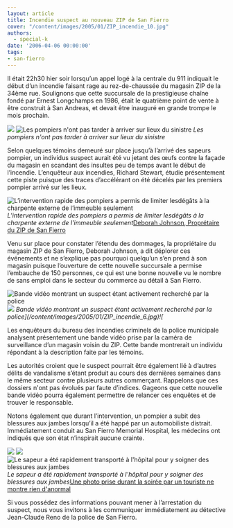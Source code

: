 ```yaml
---
layout: article
title: Incendie suspect au nouveau ZIP de San Fierro
cover: "/content/images/2005/01/ZIP_incendie_10.jpg"
authors:
  - special-k
date: '2006-04-06 00:00:00'
tags:
- san-fierro
---
```


Il était 22h30 hier soir lorsqu’un appel logé à la centrale du 911 indiquait le début d’un incendie faisant rage au rez-de-chaussée du magasin ZIP de la 34ème rue. Soulignons que cette succursale de la prestigieuse chaîne fondé par Ernest Longchamps en 1986, était le quatrième point de vente à être construit à San Andreas, et devait être inauguré en grande trompe le mois prochain.

![](/content/images/2005/01/ZIP_incendie_9.jpg)
![Les pompiers n'ont pas tarder à arriver sur lieux du sinistre](/content/images/2005/01/ZIP_incendie_1.jpg)
_Les pompiers n'ont pas tarder à arriver sur lieux du sinistre_

Selon quelques témoins demeuré sur place jusqu’à l’arrivé des sapeurs pompier, un individus suspect aurait été vu jetant des œufs contre la façade du magasin en scandant des insultes peu de temps avant le début de l’incendie. L’enquêteur aux incendies, Richard Stewart, étudie présentement cette piste puisque des traces d’accélérant on été décelés par les premiers pompier arrivé sur les lieux.

![L’intervention rapide des pompiers a permis de limiter lesdégâts à la charpente externe de l’immeuble seulement](/content/images/2005/01/ZIP_incendie_2.jpg)
_L’intervention rapide des pompiers a permis de limiter lesdégâts à la charpente externe de l’immeuble seulement_[Deborah Johnson, Proprétaire du ZIP de San Fierro](/content/images/2005/01/ZIP_Deborah_Jonhson.jpg)

Venu sur place pour constater l’étendu des dommages, la propriétaire du magasin ZIP de San Fierro, Deborah Johnson, a dit déplorer ces événements et ne s’explique pas pourquoi quelqu’un s’en prend à son magasin puisque l’ouverture de cette nouvelle succursale a permise l’embauche de 150 personnes, ce qui est une bonne nouvelle vu le nombre de sans emploi dans le secteur du commerce au détail à San Fierro.

![Bande vidéo montrant un suspect étant activement recherché par la police](/content/images/2005/01/ZIP_incendie_6.jpg)![](/content/images/2005/01/ZIP_incendie_8.jpg)
_Bande vidéo montrant un suspect étant activement recherché par la police](/content/images/2005/01/ZIP_incendie_6.jpg)![_

Les enquêteurs du bureau des incendies criminels de la police municipale analysent présentement une bande vidéo prise par la caméra de surveillance d’un magasin voisin du ZIP. Cette bande montrerait un individu répondant à la description faite par les témoins.

Les autorités croient que le suspect pourrait être également lié à d’autres délits de vandalisme s’étant produit au cours des dernières semaines dans le même secteur contre plusieurs autres commerçant. Rappelons que ces dossiers n'ont pas évolués par faute d’indices. Gageons que cette nouvelle bande vidéo pourra également permettre de relancer ces enquêtes et de trouver le responsable.

Notons également que durant l’intervention, un pompier a subit des blessures aux jambes lorsqu’il a été happé par un automobiliste distrait. Immédiatement conduit au San Fierro Memorial Hospital, les médecins ont indiqués que son état n’inspirait aucune crainte.

![](/content/images/2005/01/ZIP_incendie_3.jpg)
![](/content/images/2005/01/ZIP_incendie_4.jpg)
![Le sapeur a été rapidement transporté à l'hôpital pour y soigner des blessures aux jambes](/content/images/2005/01/ZIP_incendie_5.jpg)
_Le sapeur a été rapidement transporté à l'hôpital pour y soigner des blessures aux jambes_[Une photo prise durant la soirée par un touriste ne montre rien d'anormal](/content/images/2005/01/ZIP_incendie_7.jpg)

Si vous possédez des informations pouvant mener à l’arrestation du suspect, nous vous invitons à les communiquer immédiatement au détective Jean-Claude Reno de la police de San Fierro.
